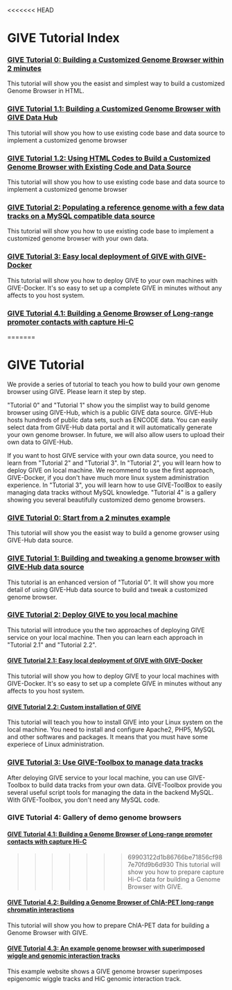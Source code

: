<<<<<<< HEAD
# GIVE Tutorial Index
### [GIVE Tutorial 0: Building a Customized Genome Browser within 2 minutes](0-short%20code%20example.md)
This tutorial will show you the easist and simplest way to build a customized Genome Browser in HTML.
### [GIVE Tutorial 1.1: Building a Customized Genome Browser with GIVE Data Hub](1.1-GIVEHub.md)
This tutorial will show you how to use existing code base and data source to implement a customized genome browser
### [GIVE Tutorial 1.2: Using HTML Codes to Build a Customized Genome Browser with Existing Code and Data Source](1.2-knownCodeDataSource.md)
This tutorial will show you how to use existing code base and data source to implement a customized genome browser
### [GIVE Tutorial 2: Populating a reference genome with a few data tracks on a MySQL compatible data source](2-dataSource.md)
This tutorial will show you how to use existing code base to implement a customized genome browser with your own data.
### [GIVE Tutorial 3: Easy local deployment of GIVE with GIVE-Docker](GIVE-Docker.md)
This tutorial will show you how to deploy GIVE to your own machines with GIVE-Docker. It's so easy to set up a complete GIVE in minutes without any affects to you host system.
### [GIVE Tutorial 4.1: Building a Genome Browser of Long-range promoter contacts with capture Hi-C](../gallery/Demo1-captureHiC_promoter_contacts)
=======
# GIVE Tutorial
We provide a series of tutorial to teach you how to build your own genome browser using GIVE. Please learn it step by step.

"Tutorial 0" and "Tutorial 1" show you the simplist way to build genome browser using GIVE-Hub, which is a public GIVE data source. GIVE-Hub hosts hundreds of public data sets, such as ENCODE data. You can easily select data from GIVE-Hub data portal and it will automatically generate your own genome browser. In future, we will also allow users to upload their own data to GIVE-Hub.

If you want to host GIVE service with your own data source, you need to learn from "Tutorial 2" and "Tutorial 3". In "Tutorial 2", you will learn how to deploy GIVE on local machine. We recommend to use the first approach, GIVE-Docker, if you don't have much more linux system administration experience. In "Tutorial 3", you will learn how to use GIVE-ToolBox to easily managing data tracks without MySQL knowledge.
"Tutorial 4" is a gallery showing you several beautifully customized demo genome browsers.

### [GIVE Tutorial 0: Start from a 2 minutes example](0-shortexample.md)
This tutorial will show you the easist way to build a genome growser using GIVE-Hub data source.

### [GIVE Tutorial 1: Building and tweaking a genome browser with GIVE-Hub data source](1-GIVE-Hub.md)
This tutorial is an enhanced version of "Tutorial 0". It will show you more detail of using GIVE-Hub data source to build and tweak a customized genome browser.

### [GIVE Tutorial 2: Deploy GIVE to you local machine](2-deploy.md)
This tutorial will introduce you the two approaches of deploying GIVE service on your local machine. Then you can learn each approach in "Tutorial 2.1" and "Tutorial 2.2".

#### [GIVE Tutorial 2.1: Easy local deployment of GIVE with GIVE-Docker](2.1-GIVE-Docker.md)
This tutorial will show you how to deploy GIVE to your local machines with GIVE-Docker. It's so easy to set up a complete GIVE in minutes without any affects to you host system.

#### [GIVE Tutorial 2.2: Custom installation of GIVE](2.2-custom-installation.md)
This tutorial will teach you how to install GIVE into your Linux system on the local machine. You need to install and configure Apache2, PHP5, MySQL and other softwares and packages. It means that you must have some experiece of Linux administration.

### [GIVE Tutorial 3: Use GIVE-Toolbox to manage data tracks](3-GIVE-Toolbox.md)
After deloying GIVE service to your local machine, you can use GIVE-Toolbox to build data tracks from your own data. GIVE-Toolbox provide you several useful script tools for managing the data in the backend MySQL. With GIVE-Toolbox, you don't need any MySQL code.

### GIVE Tutorial 4: Gallery of demo genome browsers

#### [GIVE Tutorial 4.1: Building a Genome Browser of Long-range promoter contacts with capture Hi-C](../gallery/Demo1-captureHiC_promoter_contacts)
>>>>>>> 69903122d1b86766be71856cf987e70fd9b6d930
This tutorial will show you how to prepare capture Hi-C data for building a Genome Browser with GIVE.

#### [GIVE Tutorial 4.2: Building a Genome Browser of ChIA-PET long-range chromatin interactions](../gallery/Demo2-ENCODE2_ChIA-PET)
This tutorial will show you how to prepare ChIA-PET data for building a Genome Browser with GIVE.

#### [GIVE Tutorial 4.3: An example genome browser with superimposed wiggle and genomic interaction tracks](https://mcf7.givengine.org/)
This example website shows a GIVE genome browser superimposes epigenomic wiggle tracks and HiC genomic interaction track.

